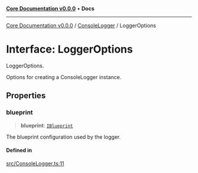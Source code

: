 [**Core Documentation v0.0.0**](../../README.md) • **Docs**

***

[Core Documentation v0.0.0](../../modules.md) / [ConsoleLogger](../README.md) / LoggerOptions

# Interface: LoggerOptions

LoggerOptions.

Options for creating a ConsoleLogger instance.

## Properties

### blueprint

> **blueprint**: [`IBlueprint`](../../definitions/type-aliases/IBlueprint.md)

The blueprint configuration used by the logger.

#### Defined in

[src/ConsoleLogger.ts:11](https://github.com/stonemjs/core/blob/be89f756f02a94c320588453a86b3e95bc4e060f/src/ConsoleLogger.ts#L11)
